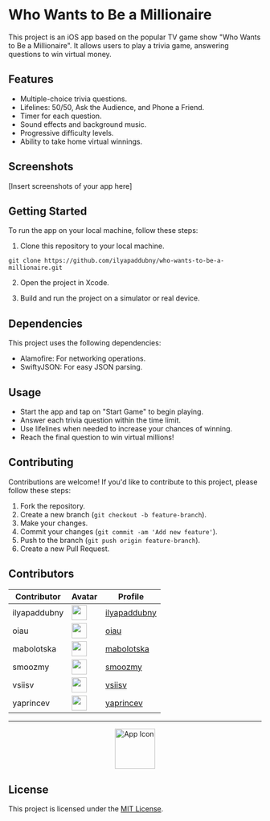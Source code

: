 # Who Wants to Be a Millionaire

This project is an iOS app based on the popular TV game show "Who Wants to Be a Millionaire". It allows users to play a trivia game, answering questions to win virtual money.

## Features

- Multiple-choice trivia questions.
- Lifelines: 50/50, Ask the Audience, and Phone a Friend.
- Timer for each question.
- Sound effects and background music.
- Progressive difficulty levels.
- Ability to take home virtual winnings.

## Screenshots

[Insert screenshots of your app here]

## Getting Started

To run the app on your local machine, follow these steps:

1. Clone this repository to your local machine.

  ```git clone https://github.com/ilyapaddubny/who-wants-to-be-a-millionaire.git ```

2. Open the project in Xcode.

3. Build and run the project on a simulator or real device.

## Dependencies

This project uses the following dependencies:

- Alamofire: For networking operations.
- SwiftyJSON: For easy JSON parsing.

## Usage

- Start the app and tap on "Start Game" to begin playing.
- Answer each trivia question within the time limit.
- Use lifelines when needed to increase your chances of winning.
- Reach the final question to win virtual millions!

## Contributing

Contributions are welcome! If you'd like to contribute to this project, please follow these steps:

1. Fork the repository.
2. Create a new branch (`git checkout -b feature-branch`).
3. Make your changes.
4. Commit your changes (`git commit -am 'Add new feature'`).
5. Push to the branch (`git push origin feature-branch`).
6. Create a new Pull Request.

## Contributors

| Contributor | Avatar | Profile |
|-------------|--------|---------|
| ilyapaddubny | <img src="https://avatars.githubusercontent.com/ilyapaddubny" width="30" height="30"> | [ilyapaddubny](https://github.com/ilyapaddubny) |
| oiau | <img src="https://avatars.githubusercontent.com/oiau" width="30" height="30"> | [oiau](https://github.com/oiau) |
| mabolotska | <img src="https://avatars.githubusercontent.com/mabolotska" width="30" height="30"> | [mabolotska](https://github.com/mabolotska) |
| smoozmy | <img src="https://avatars.githubusercontent.com/smoozmy" width="30" height="30"> | [smoozmy](https://github.com/smoozmy) |
| vsiisv | <img src="https://avatars.githubusercontent.com/vsiisv" width="30" height="30"> | [vsiisv](https://github.com/vsiisv) |
| yaprincev | <img src="https://avatars.githubusercontent.com/yaprincev" width="30" height="30"> | [yaprincev](https://github.com/yaprincev) |

---
<p align="center">
  <img src="https://github.com/ilyapaddubny/Who-Wants-to-Be-a-Millionaire/blob/develop/Who%20Wants%20to%20Be%20a%20Millionaire/Assets.xcassets/AppIcon.appiconset/AppIcon~ios-marketing.png" width="80" alt="App Icon">
</p>

## License

This project is licensed under the [MIT License](LICENSE).   

